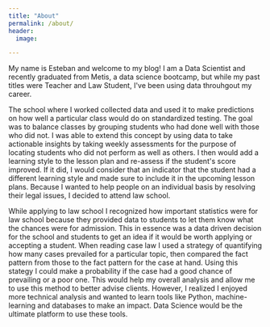```yaml
---
title: "About"
permalink: /about/
header:
  image: 

---
```

  <p> My name is Esteban and welcome to my blog! I am a Data Scientist and recently graduated from Metis, a data science bootcamp, but while my past titles were Teacher and Law Student, I've been using data throuhgout my career.</p>
  
  <p> The school where I worked collected data and used it to make predictions on how well a particular class would do on standardized testing. The goal was to balance classes by grouping students who had done well with those who did not. I was able to extend this concept by using data to take actionable insights by taking weekly assessments for the purpose of locating students who did not perform as well as others. I then would add a learning style to the lesson plan and re-assess if the student's score improved. If it did, I would consider that an indicator that the student had a different learning style and made sure to include it in the upcoming lesson plans. Because I wanted to help people on an individual basis by resolving their legal issues, I decided to attend law school. <p/>
 
 <p>While applying to law school I recognized how important statistics were for law school because they provided data to students to let them know what the chances were for admission. This in essence was a data driven decision for the school and students to get an idea if it would be worth applying or accepting a student. When reading case law I used a strategy of quantifying how many cases prevailed for a particular topic, then compared the fact pattern from those to the fact pattern for the case at hand. Using this stategy I could make a probability if the case had a good chance of prevailing or a poor one. This would help my overall analysis and allow me to use this method to better advise clients. However, I realized I enjoyed more technical analysis and wanted to learn tools like Python, machine-learning and databases to make an impact. Data Science would be the ultimate platform to use these tools.</p>
  
  
  
  

